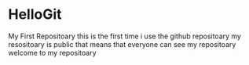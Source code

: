 # HelloGit
My First Repositoary
this is the first time i use the github repositoary 
my resositoary is public that means that everyone can see my repositoary 
welcome to my repositoary 
